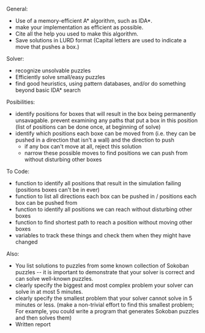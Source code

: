 General:
- Use of a memory-efficient A\* algorithm, such as IDA\*. 
- make your implementation as efficient as possible.
- Cite all the help you used to make this algorithm.
- Save solutions in LURD format (Capital letters are used to indicate a move that pushes a box.)

Solver:
- recognize unsolvable puzzles
- Efficiently solve small/easy puzzles
- find good heuristics, using pattern databases, and/or do something beyond basic IDA\* search

Posibilities:
- identify positions for boxes that will result in the box being permanently unsavagable. prevent examining any paths that put a box in this position (list of positions can be done once, at beginning of solve)
- identify which positions each boxe can be moved from (i.e. they can be pushed in a direction that isn't a wall) and the direction to push
	- if any box can't move at all, reject this solution
	- narrow these possible moves to find positions we can push from without disturbing other boxes

To Code:
- function to identify all positions that result in the simulation failing (positions boxes can't be in ever)
- function to list all directions each box can be pushed in / positions each box can be pushed from 
- function to identify all positions we can reach without disturbing other boxes
- function to find shortest path to reach a position without moving other boxes
- variables to track these things and check them when they might have changed


Also:
- You list solutions to puzzles from some known collection of Sokoban puzzles -- it is important to demonstrate that your solver is correct and can solve well-known puzzles.
- clearly specify the biggest and most complex problem your solver can solve in at most 5 minutes.
- clearly specify the smallest problem that your solver cannot solve in 5 minutes or less. (make a non-trivial effort to find this smallest problem; For example, you could write a program that generates Sokoban puzzles and then solves them)
- Written report
